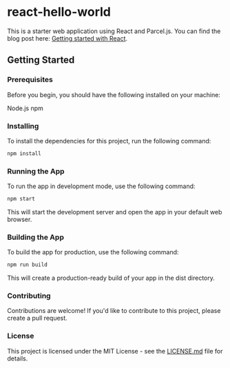 # react-hello-world

This is a starter web application using React and Parcel.js. You can find the blog post here: [Getting started with React](http://blog.jesperkihlberg.dk/index.php/2023/03/02/getting-started-with-react/).

## Getting Started

### Prerequisites

Before you begin, you should have the following installed on your machine:

Node.js
npm

### Installing

To install the dependencies for this project, run the following command:

```bash
npm install
```

### Running the App

To run the app in development mode, use the following command:

```bash
npm start
```

This will start the development server and open the app in your default web browser.

### Building the App

To build the app for production, use the following command:

```bash
npm run build
```

This will create a production-ready build of your app in the dist directory.

### Contributing

Contributions are welcome! If you'd like to contribute to this project, please create a pull request.

### License

This project is licensed under the MIT License - see the [LICENSE.md](LICENSE.md) file for details.
